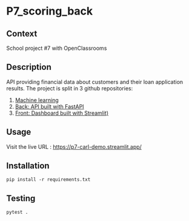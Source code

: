 # P7_scoring_back

## Context
School project #7 with OpenClassrooms

## Description
API providing financial data about customers and their loan application results. The project is split in 3 github repositories:

1. [Machine learning](https://github.com/carlgennetais/P7_scoring_ML)
2. [Back: API built with FastAPI](https://github.com/carlgennetais/P7_scoring_back)
3. [Front: Dashboard built with Streamlit)](https://github.com/carlgennetais/P7_scoring_front/)

## Usage
Visit the live URL : <https://p7-carl-demo.streamlit.app/>

## Installation
```
pip install -r requirements.txt
```

## Testing
```
pytest .
```

